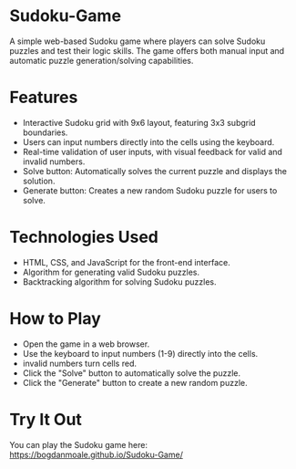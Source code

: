 # Sudoku-Game
A simple web-based Sudoku game where players can solve Sudoku puzzles and test their logic skills. The game offers both manual input and automatic puzzle generation/solving capabilities.

# Features
* Interactive Sudoku grid with 9x6 layout, featuring 3x3 subgrid boundaries.
* Users can input numbers directly into the cells using the keyboard.
* Real-time validation of user inputs, with visual feedback for valid and invalid numbers.
* Solve button: Automatically solves the current puzzle and displays the solution.
* Generate button: Creates a new random Sudoku puzzle for users to solve.

# Technologies Used
* HTML, CSS, and JavaScript for the front-end interface.
* Algorithm for generating valid Sudoku puzzles.
* Backtracking algorithm for solving Sudoku puzzles.

# How to Play
* Open the game in a web browser.
* Use the keyboard to input numbers (1-9) directly into the cells.
* invalid numbers turn cells red.
* Click the "Solve" button to automatically solve the puzzle.
* Click the "Generate" button to create a new random puzzle.

# Try It Out
You can play the Sudoku game here: https://bogdanmoale.github.io/Sudoku-Game/

